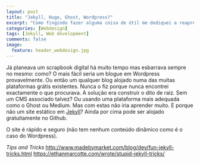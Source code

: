 ```yaml
---
layout: post
title: "Jekyll, Hugo, Ghost, Wordpress?"
excerpt: "Como fingindo fazer alguma coisa de útil me dediquei a reaprender uma data de coisas que já esqueci sobre front-end."
categories: [Webdesign]
tags: [Jekyll, Web development]
comments: false
image:
  feature: header_webdesign.jpg
---
```


Já planeava um scrapbook digital há muito tempo mas esbarrava sempre no mesmo: como? O mais fácil seria um blogue em Wordpress provavelmente. Ou então um qualquer blog alojado numa das muitas plataformas grátis existentes. Nunca o fiz porque nunca encontrei exactamente o que procurava.
A solução era construir o dito de raiz. Sem um CMS associado talvez? Ou usando uma plataforma mais adequada como o Ghost ou Medium. Mas com estas não iria aprender muito. 
E porque não um site estático em [Jekyll](https://jekyllrb.com/)? Ainda por cima pode ser alojado gratuitamente no Github. 

O site é rápido e seguro (não tem nenhum conteúdo dinâmico como é o caso do Wordpress). 

*Tips and Tricks*
http://www.madebymarket.com/blog/dev/fun-jekyll-tricks.html
https://ethanmarcotte.com/wrote/stupid-jekyll-tricks/
